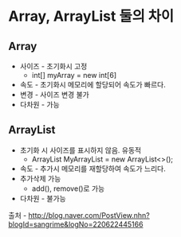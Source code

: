 # Array, ArrayList 둘의 차이

## Array
* 사이즈 - 초기화시 고정
  * int[] myArray = new int[6]
* 속도 - 초기화시 메모리에 할당되어 속도가 빠르다.
* 변경 - 사이즈 변경 불가
* 다차원 - 가능

## ArrayList
  * 초기화 시 사이즈를 표시하지 않음. 유동적
    * ArrayList<Integer> MyArrayList = new ArrayList<>();
  * 속도 - 추가시 메모리를 재할당하여 속도가 느리다.
  * 추가삭제 가능
    * add(), remove()로 가능
  * 다차원 - 불가능


  출처 - http://blog.naver.com/PostView.nhn?blogId=sangrime&logNo=220622445166
